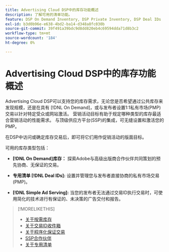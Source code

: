 ```yaml
---
title: Advertising Cloud DSP中的库存功能概述
description: 了解可用的清单功能。
feature: DSP On Demand Inventory, DSP Private Inventory, DSP Deal IDs
exl-id: b3d0b96e-e638-4bd2-ba14-d348a8fc030b
source-git-commit: 39f491a39bdc9d8dd820eb4c69594dda71d8b3c2
workflow-type: tm+mt
source-wordcount: '184'
ht-degree: 0%

---
```


# Advertising Cloud DSP中的库存功能概述

Advertising Cloud DSP可以支持您的库存需求，无论您是否希望通过公共库存来发现规模，还是在具有 [!DNL On Demand]，或与发布者设置1:1私有市场(PMP)交易以针对特定受众或网站激活。 营销活动目标有助于规定哪种类型的库存最适合营销活动的性能需求。 与顶级供应方平台(SSP)的集成，可无缝设置和激活您的PMP。

在DSP中访问或确定库存交易后，即可将它们用作促销活动的版面目标。

可用的库存类型包括：

* **[!DNL On Demand]库存：** 探索Adobe与高级出版商合作伙伴共同策划的预先协商、无保证的交易。

* **专用清单 [!DNL Deal IDs]:** 设置并管理您与发布者直接协商的私有市场交易(PMP)。

* **[!DNL Simple Ad Serving]:** 当您的发布者无法通过交易ID执行交易时，可使用简化的技术进行有保证的、未决策的广告交付和报告。

>[!MORELIKETHIS]
>
>* [关于按需库存](on-demand-inventory-about.md)
>* [关于交易ID收件箱](deal-id-inbox-about.md)
>* [关于程序化保证交易](programmatic-guaranteed-about.md)
>* [SSP合作伙伴](ssp-partners.md)
>* [关于专用清单](private-inventory-about.md)

